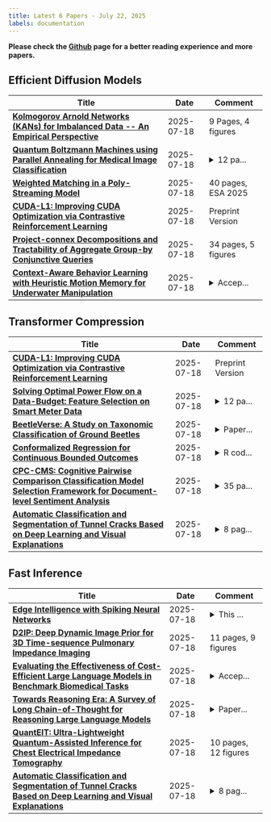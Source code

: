 ```yaml
---
title: Latest 6 Papers - July 22, 2025
labels: documentation
---
```

**Please check the [Github](https://github.com/zezhishao/MTS_Daily_ArXiv) page for a better reading experience and more papers.**

## Efficient Diffusion Models
| **Title** | **Date** | **Comment** |
| --- | --- | --- |
| **[Kolmogorov Arnold Networks (KANs) for Imbalanced Data -- An Empirical Perspective](http://arxiv.org/abs/2507.14121v1)** | 2025-07-18 | 9 Pages, 4 figures |
| **[Quantum Boltzmann Machines using Parallel Annealing for Medical Image Classification](http://arxiv.org/abs/2507.14116v1)** | 2025-07-18 | <details><summary>12 pa...</summary><p>12 pages, 5 figures (10 if counting subfigures), 2 tables. To be published in the proceedings of the 2025 IEEE International Conference on Quantum Computing and Engineering (QCE)</p></details> |
| **[Weighted Matching in a Poly-Streaming Model](http://arxiv.org/abs/2507.14114v1)** | 2025-07-18 | 40 pages, ESA 2025 |
| **[CUDA-L1: Improving CUDA Optimization via Contrastive Reinforcement Learning](http://arxiv.org/abs/2507.14111v1)** | 2025-07-18 | Preprint Version |
| **[Project-connex Decompositions and Tractability of Aggregate Group-by Conjunctive Queries](http://arxiv.org/abs/2507.14101v1)** | 2025-07-18 | 34 pages, 5 figures |
| **[Context-Aware Behavior Learning with Heuristic Motion Memory for Underwater Manipulation](http://arxiv.org/abs/2507.14099v1)** | 2025-07-18 | <details><summary>Accep...</summary><p>Accepted at 2025 IEEE International Conference on Intelligent Robots and Systems (IROS)</p></details> |

## Transformer Compression
| **Title** | **Date** | **Comment** |
| --- | --- | --- |
| **[CUDA-L1: Improving CUDA Optimization via Contrastive Reinforcement Learning](http://arxiv.org/abs/2507.14111v1)** | 2025-07-18 | Preprint Version |
| **[Solving Optimal Power Flow on a Data-Budget: Feature Selection on Smart Meter Data](http://arxiv.org/abs/2502.06683v2)** | 2025-07-18 | <details><summary>12 pa...</summary><p>12 pages, 8 figures, 1 table</p></details> |
| **[BeetleVerse: A Study on Taxonomic Classification of Ground Beetles](http://arxiv.org/abs/2504.13393v2)** | 2025-07-18 | <details><summary>Paper...</summary><p>Paper Accepted at Computer Vision and Pattern Recognition 2025 (Workshop CV4Animals: Computer Vision for Animal Behavior Tracking and Modeling)</p></details> |
| **[Conformalized Regression for Continuous Bounded Outcomes](http://arxiv.org/abs/2507.14023v1)** | 2025-07-18 | <details><summary>R cod...</summary><p>R code and data can be found at: https://github.com/ZWU-001/CPBounded</p></details> |
| **[CPC-CMS: Cognitive Pairwise Comparison Classification Model Selection Framework for Document-level Sentiment Analysis](http://arxiv.org/abs/2507.14022v1)** | 2025-07-18 | <details><summary>35 pa...</summary><p>35 pages, 33 tables, 6 Figures</p></details> |
| **[Automatic Classification and Segmentation of Tunnel Cracks Based on Deep Learning and Visual Explanations](http://arxiv.org/abs/2507.14010v1)** | 2025-07-18 | <details><summary>8 pag...</summary><p>8 pages, 10 figures, 3 tables</p></details> |

## Fast Inference
| **Title** | **Date** | **Comment** |
| --- | --- | --- |
| **[Edge Intelligence with Spiking Neural Networks](http://arxiv.org/abs/2507.14069v1)** | 2025-07-18 | <details><summary>This ...</summary><p>This work has been submitted to Proceeding of IEEE for possible publication</p></details> |
| **[D2IP: Deep Dynamic Image Prior for 3D Time-sequence Pulmonary Impedance Imaging](http://arxiv.org/abs/2507.14046v1)** | 2025-07-18 | 11 pages, 9 figures |
| **[Evaluating the Effectiveness of Cost-Efficient Large Language Models in Benchmark Biomedical Tasks](http://arxiv.org/abs/2507.14045v1)** | 2025-07-18 | <details><summary>Accep...</summary><p>Accepted at Canadian AI 2025</p></details> |
| **[Towards Reasoning Era: A Survey of Long Chain-of-Thought for Reasoning Large Language Models](http://arxiv.org/abs/2503.09567v5)** | 2025-07-18 | <details><summary>Paper...</summary><p>Paper list and Github tutorial are available at https://github.com/LightChen233/Awesome-Long-Chain-of-Thought-Reasoning. Update 250+ New Reference</p></details> |
| **[QuantEIT: Ultra-Lightweight Quantum-Assisted Inference for Chest Electrical Impedance Tomography](http://arxiv.org/abs/2507.14031v1)** | 2025-07-18 | 10 pages, 12 figures |
| **[Automatic Classification and Segmentation of Tunnel Cracks Based on Deep Learning and Visual Explanations](http://arxiv.org/abs/2507.14010v1)** | 2025-07-18 | <details><summary>8 pag...</summary><p>8 pages, 10 figures, 3 tables</p></details> |

